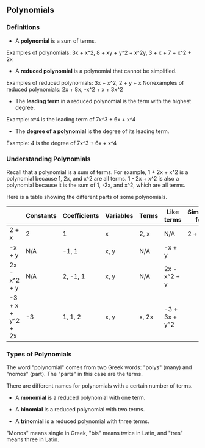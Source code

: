 Polynomials
-------

### Definitions
* A **polynomial** is a sum of terms.

 Examples of polynomials: 3x + x^2, 8 + xy + y^2 + x^2y, 3 + x + 7 + x^2 + 2x

* A **reduced polynomial** is a polynomial that cannot be simplified.

 Examples of reduced polynomials: 3x + x^2, 2 + y + x
 Nonexamples of reduced polynomials: 2x + 8x, -x^2 + x + 3x^2

* The **leading term** in a reduced polynomial is the term with the highest degree.

 Example: x^4 is the leading term of 7x^3 + 6x + x^4

* The **degree of a polynomial** is the degree of its leading term.

 Example: 4 is the degree of 7x^3 + 6x + x^4

 
### Understanding Polynomials
Recall that a polynomial is a sum of terms. For example, 1 + 2x + x^2 is a polynomial because 1, 2x, and x^2 are all terms.  1 - 2x + x^2 is also a polynomial because it is the sum of 1, -2x, and x^2, which are all terms.

Here is a table showing the different parts of some polynomials.

| | Constants | Coefficients | Variables | Terms | Like terms | Simplified form |
| --- | --- | --- | --- | --- | --- | --- |
| 2 + x | 2 | 1 | x | 2, x | N/A | 2 + x |
| -x + y | N/A | -1, 1 | x, y | N/A | -x + y |
| 2x - x^2 + y | N/A | 2, -1, 1  | x, y | N/A | 2x - x^2 + y |
| -3 + x + y^2 + 2x | -3 |  1, 1, 2 | x, y | x, 2x | -3 + 3x + y^2  |


### Types of Polynomials

The word "polynomial" comes from two Greek words: "polys" (many) and "nomos" (part). The "parts" in this case are the terms.

There are different names for polynomials with a certain number of terms.

* A **monomial** is a reduced polynomial with one term.

* A **binomial** is a reduced polynomial with two terms.

* A **trinomial** is a reduced polynomial with three terms.


"Monos" means single in Greek, "bis" means twice in Latin, and "tres" means three in Latin.